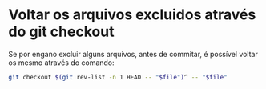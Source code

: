 # Voltar os arquivos excluidos através do git checkout

Se por engano excluir alguns arquivos, antes de commitar, é possível voltar os mesmo através do comando:

```bash
git checkout $(git rev-list -n 1 HEAD -- "$file")^ -- "$file"
```